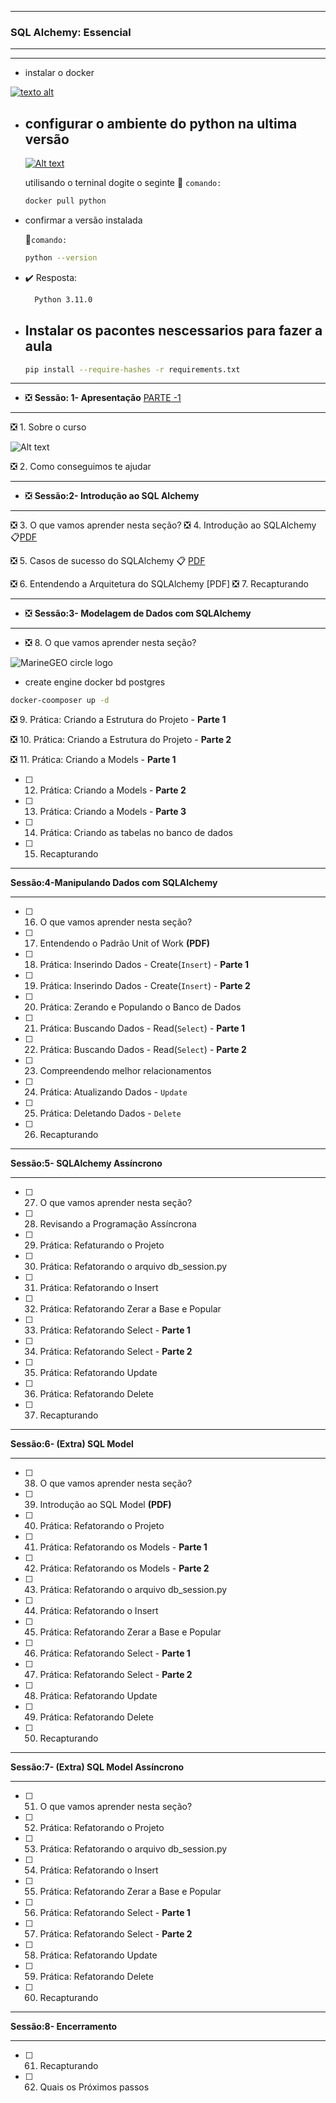 
---
### SQL Alchemy: Essencial

---
****
*  instalar o docker

[![texto alt](image-1.png)](https://www.docker.com/products/docker-desktop/)


* ## configurar o ambiente do python na ultima versão

  [![Alt text](image.png)](https://hub.docker.com/_/python/)

    utilisando o terninal dogite o seginte  📝 `comando:`

    ```bash
    docker pull python
    ````

* confirmar a versão instalada

     📝`comando:`

    ````bash
    python --version
    ````

* :heavy_check_mark: Resposta:

    ````bash
      Python 3.11.0
    ````

* ##  Instalar os pacontes nescessarios para fazer a aula

    ````bash
    pip install --require-hashes -r requirements.txt
    ````
---
* :negative_squared_cross_mark:  **Sessão: 1- Apresentação** [ PARTE -1](https://github.com/masterCredd/python_sqlAchemy/blob/master/python_sqlachemy/Apresentação)

---
 :negative_squared_cross_mark: 1. Sobre o curso

![Alt text](python_sqlachemy/Apresenta%C3%A7%C3%A3o/sql_alchemy_v3.png)

 :negative_squared_cross_mark: 2. Como conseguimos te ajudar


---
* :negative_squared_cross_mark: **Sessão:2- Introdução ao SQL Alchemy**

---

:negative_squared_cross_mark: 3. O que vamos aprender nesta seção?
 :negative_squared_cross_mark: 4. Introdução ao SQLAlchemy :clipboard:[PDF](https://github.com/masterCredd/python_sqlAchemy/blob/master/python_sqlachemy/Introdução)


 :negative_squared_cross_mark: 5. Casos de sucesso do SQLAlchemy :clipboard: [PDF](https://github.com/masterCredd/python_sqlAchemy/blob/6907f3024dd8b670e1c29201788be8b6baf5f318/python_sqlachemy/Introdução)

:negative_squared_cross_mark: 6. Entendendo a Arquitetura do SQLAlchemy [PDF]
:negative_squared_cross_mark: 7. Recapturando





---
* :negative_squared_cross_mark: **Sessão:3- Modelagem de Dados com SQLAlchemy**
---
* :negative_squared_cross_mark: 8. O que vamos aprender nesta seção?

 ![MarineGEO circle logo](python_sqlachemy/Modelagem%20de%20Dados%20com%20SQL%20Alchemy/01.2+-+fabrica_picoles_ordenado.png)

  * create engine docker bd postgres

````bash
docker-coomposer up -d
````

:negative_squared_cross_mark: 9.  Prática: Criando a Estrutura do Projeto - **Parte 1**

:negative_squared_cross_mark: 10. Prática: Criando a Estrutura do Projeto - **Parte 2**

 :negative_squared_cross_mark: 11. Prática: Criando a Models - **Parte 1**

* [ ] 12. Prática: Criando a Models - **Parte 2**
* [ ] 13. Prática: Criando a Models - **Parte 3**
* [ ] 14. Prática: Criando as tabelas no banco de dados
* [ ] 15. Recapturando


---
**Sessão:4-Manipulando Dados com SQLAlchemy**

---

* [ ] 16. O que vamos aprender nesta seção?
* [ ] 17. Entendendo o Padrão Unit of Work **(PDF)**
* [ ] 18. Prática: Inserindo Dados - Create(`Insert`) - **Parte 1**


* [ ] 19. Prática: Inserindo Dados - Create(`Insert`) - **Parte 2**
* [ ] 20. Prática: Zerando e Populando o Banco de Dados
* [ ] 21. Prática: Buscando Dados - Read(`Select`) - **Parte 1**
* [ ] 22. Prática: Buscando Dados - Read(`Select`) - **Parte 2**
* [ ] 23. Compreendendo melhor relacionamentos
* [ ] 24. Prática: Atualizando Dados - `Update`
* [ ] 25. Prática: Deletando Dados  - `Delete`
* [ ] 26. Recapturando
---
**Sessão:5- SQLAlchemy Assíncrono**

---

* [ ] 27. O que vamos aprender nesta seção?
* [ ] 28. Revisando a Programação Assíncrona
* [ ] 29. Prática: Refaturando o Projeto
* [ ] 30. Prática: Refatorando o arquivo db_session.py
* [ ] 31. Prática: Refatorando o Insert
* [ ] 32. Prática: Refatorando Zerar a Base e Popular
* [ ] 33. Prática: Refatorando Select - **Parte 1**
* [ ] 34. Prática: Refatorando Select - **Parte 2**
* [ ] 35. Prática: Refatorando Update
* [ ] 36. Prática: Refatorando Delete
* [ ] 37. Recapturando

---
**Sessão:6- (Extra) SQL Model**

---

* [ ] 38. O que vamos aprender nesta seção?
* [ ] 39. Introdução ao SQL Model **(PDF)**
* [ ] 40. Prática: Refatorando o Projeto
* [ ] 41. Prática: Refatorando os Models - **Parte 1**
* [ ] 42. Prática: Refatorando os Models - **Parte 2**
* [ ] 43. Prática: Refatorando o arquivo db_session.py
* [ ] 44. Prática: Refatorando o Insert
* [ ] 45. Prática: Refatorando Zerar a Base e Popular
* [ ] 46. Prática: Refatorando Select - **Parte 1**
* [ ] 47. Prática: Refatorando Select - **Parte 2**
* [ ] 48. Prática: Refatorando Update
* [ ] 49. Prática: Refatorando Delete
* [ ] 50. Recapturando

---
**Sessão:7- (Extra) SQL Model Assíncrono**

---

* [ ] 51. O que vamos aprender nesta seção?
* [ ] 52. Prática: Refatorando o Projeto
* [ ] 53. Prática: Refatorando o arquivo db_session.py
* [ ] 54. Prática: Refatorando o Insert
* [ ] 55. Prática: Refatorando Zerar a Base e Popular
* [ ] 56. Prática: Refatorando Select - **Parte 1**
* [ ] 57. Prática: Refatorando Select - **Parte 2**
* [ ] 58. Prática: Refatorando Update
* [ ] 59. Prática: Refatorando Delete
* [ ] 60. Recapturando
---
**Sessão:8- Encerramento**

---

* [ ] 61. Recapturando
* [ ] 62. Quais os Próximos passos
